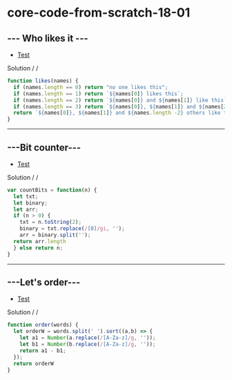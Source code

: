 # core-code-from-scratch-18-01

## --- Who likes it ---

* [Test]()

Solution / /

``` javascript 
function likes(names) {
  if (names.length == 0) return "no one likes this";
  if (names.length == 1) return `${names[0]} likes this`;
  if (names.length == 2) return `${names[0]} and ${names[1]} like this`;
  if (names.length == 3) return `${names[0]}, ${names[1]} and ${names[2]} like this`;
  return `${names[0]}, ${names[1]} and ${names.length -2} others like this`;
}
```

---
## ---Bit counter---

* [Test](https://www.codewars.com/kata/526571aae218b8ee490006f4/train/javascript)

Solution / /

``` javascript
var countBits = function(n) {
  let txt;
  let binary;
  let arr;
  if (n > 0) {
    txt = n.toString(2);
    binary = txt.replace(/[0]/gi, '');
    arr = binary.split('');
  return arr.length
  } else return n;
}
```

---
## ---Let's order---

* [Test](https://www.codewars.com/kata/55c45be3b2079eccff00010f/train/javascript)

Solution / /

``` javascript
function order(words) {
  let orderW = words.split(' ').sort((a,b) => {
    let a1 = Number(a.replace(/[A-Za-z]/g, ''));
    let b1 = Number(b.replace(/[A-Za-z]/g, ''));
    return a1 - b1;
  });
  return orderW
}
```

